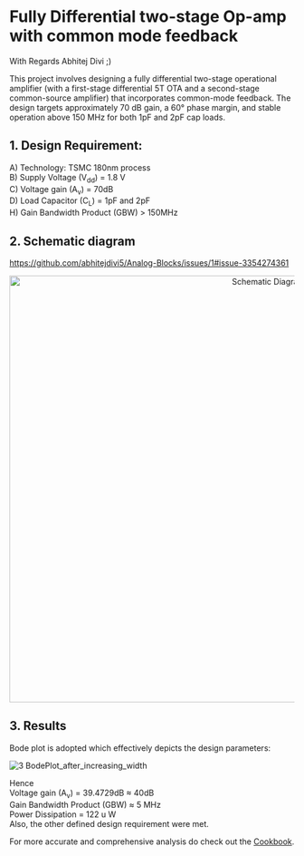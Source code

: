 # Fully Differential two-stage Op-amp with common mode feedback

With Regards Abhitej Divi ;)

This project involves designing a fully differential two-stage operational amplifier (with a first-stage differential 5T OTA and a second-stage common-source amplifier) that incorporates common-mode feedback. The design targets approximately 70 dB gain, a 60° phase margin, and stable operation above 150 MHz for both 1pF and 2pF cap loads.

## 1. Design Requirement: 

A) Technology: TSMC 180nm process \
B) Supply Voltage (V<sub>dd</sub>) = 1.8 V \
C) Voltage gain (A<sub>v</sub>) = 70dB \
D) Load Capacitor (C<sub>L</sub>) = 1pF and 2pF \
H) Gain Bandwidth Product (GBW) > 150MHz 

## 2. Schematic diagram

https://github.com/abhitejdivi5/Analog-Blocks/issues/1#issue-3354274361
<p align="center">
<img width="900" alt="Schematic Diagram" src="img width="1306" height="753" alt="Image" src="[https://github.com/user-attachments/assets/d60188c4-c385-45cb-99e7-3434a9239cb1](https://github.com/abhitejdivi5/Analog-Blocks/issues/1#issue-3354274361)
" /">
</p>


## 3. Results
Bode plot is adopted which effectively depicts the design parameters: 

![3 BodePlot_after_increasing_width](https://user-images.githubusercontent.com/62088646/212535500-a4ffb4f3-c77d-459a-a637-91e7ca3809a0.jpg)

Hence \
Voltage gain (A<sub>v</sub>) = 39.4729dB ≈ 40dB \
Gain Bandwidth Product (GBW) ≈ 5 MHz \
Power Dissipation = 122 u W \
Also, the other defined design requirement were met.

For more accurate and comprehensive analysis do check out the [Cookbook](https://github.com/Bishal1022/Analog-IC-Design/blob/main/2.Analog_baseband_circuits/1.Differential_Amplifier/Cook-Book_of_Differential_Amplifier.pdf).
